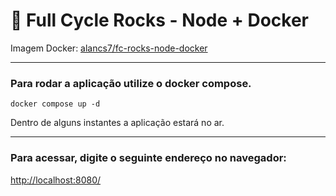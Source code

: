 # 🚀 Full Cycle Rocks - Node + Docker

Imagem Docker: [alancs7/fc-rocks-node-docker](https://hub.docker.com/repository/docker/alancs7/fc-rocks-node-docker)

---

### Para rodar a aplicação utilize o docker compose.

```
docker compose up -d
```

Dentro de alguns instantes a aplicação estará no ar.

---

### Para acessar, digite o seguinte endereço no navegador:

[http://localhost:8080/](http://localhost:8080/)
